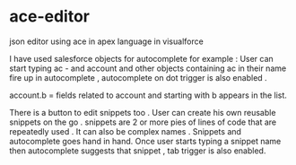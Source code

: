 # ace-editor
json editor using ace in apex language in visualforce

I have used salesforce objects for autocomplete 
for example : User can start typing ac - and account and other objects containing ac in their name fire up in autocomplete ,
autocomplete on dot trigger is also enabled .

account.b = fields related to account and starting with b appears in the list.

There is a button to edit snippets too . User can create his own reusable snippets on the go .
snippets are 2 or more pies of lines of code that are repeatedly used . It can also be complex names . Snippets and autocomplete goes hand in hand.
Once user starts typing a snippet name then autocomplete suggests that snippet , tab trigger is also enabled.


